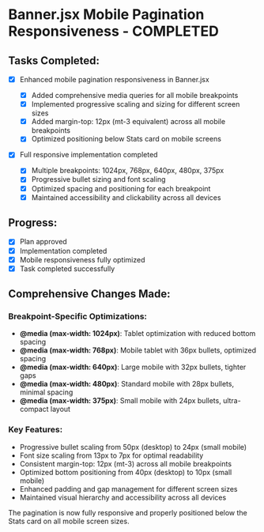 # Banner.jsx Mobile Pagination Responsiveness - COMPLETED

## Tasks Completed:

- [x] Enhanced mobile pagination responsiveness in Banner.jsx

  - [x] Added comprehensive media queries for all mobile breakpoints
  - [x] Implemented progressive scaling and sizing for different screen sizes
  - [x] Added margin-top: 12px (mt-3 equivalent) across all mobile breakpoints
  - [x] Optimized positioning below Stats card on mobile screens

- [x] Full responsive implementation completed
  - [x] Multiple breakpoints: 1024px, 768px, 640px, 480px, 375px
  - [x] Progressive bullet sizing and font scaling
  - [x] Optimized spacing and positioning for each breakpoint
  - [x] Maintained accessibility and clickability across all devices

## Progress:

- [x] Plan approved
- [x] Implementation completed
- [x] Mobile responsiveness fully optimized
- [x] Task completed successfully

## Comprehensive Changes Made:

### Breakpoint-Specific Optimizations:

- **@media (max-width: 1024px)**: Tablet optimization with reduced bottom spacing
- **@media (max-width: 768px)**: Mobile tablet with 36px bullets, optimized spacing
- **@media (max-width: 640px)**: Large mobile with 32px bullets, tighter gaps
- **@media (max-width: 480px)**: Standard mobile with 28px bullets, minimal spacing
- **@media (max-width: 375px)**: Small mobile with 24px bullets, ultra-compact layout

### Key Features:

- Progressive bullet scaling from 50px (desktop) to 24px (small mobile)
- Font size scaling from 13px to 7px for optimal readability
- Consistent margin-top: 12px (mt-3) across all mobile breakpoints
- Optimized bottom positioning from 40px (desktop) to 10px (small mobile)
- Enhanced padding and gap management for different screen sizes
- Maintained visual hierarchy and accessibility across all devices

The pagination is now fully responsive and properly positioned below the Stats card on all mobile screen sizes.
